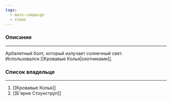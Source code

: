 ```yaml
---
tags:
  - main-campaign
  - items
---
```

### Описание
---
Арбалетный болт, который излучает солнечный свет.  
Использовался [[Кровавые Колья|охотниками]].  
### Список владельце
---
1. [[Кровавые Колья]]  
2. [[Б'ярне Стоунструп]]  